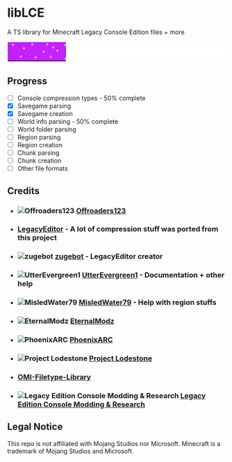 # libLCE

A TS library for Minecraft Legacy Console Edition files + more 

![Progress](/assets/cur_progress.png)

## Progress

- [ ] Console compression types - 50% complete
- [x] Savegame parsing
- [x] Savegame creation
- [ ] World info parsing - 50% complete
- [ ] World folder parsing
- [ ] Region parsing
- [ ] Region creation
- [ ] Chunk parsing
- [ ] Chunk creation
- [ ] Other file formats
  
## Credits

- ### ![Offroaders123](https://avatars.githubusercontent.com/Offroaders123?size=32) [Offroaders123](https://github.com/offroaders123)
- ### [LegacyEditor](https://github.com/zugebot/LegacyEditor) - A lot of compression stuff was ported from this project
- ### ![zugebot](https://avatars.githubusercontent.com/zugebot?size=32) [zugebot](https://github.com/zugebot) - LegacyEditor creator
- ### ![UtterEvergreen1](https://avatars.githubusercontent.com/UtterEvergreen1?size=32) [UtterEvergreen1](https://github.com/UtterEvergreen1) - Documentation + other help
- ### ![MisledWater79](https://avatars.githubusercontent.com/MisledWater79?size=32) [MisledWater79](https://github.com/MisledWater79)  - Help with region stuffs
- ### ![EternalModz](https://avatars.githubusercontent.com/EternalModz?size=32) [EternalModz](https://github.com/EternalModz)
- ### ![PhoenixARC](https://avatars.githubusercontent.com/PhoenixARC?size=32) [PhoenixARC](https://github.com/PhoenixARC)
- ### ![Project Lodestone](https://avatars.githubusercontent.com/Team-Lodestone?size=32) [Project Lodestone](https://github.com/Team-Lodestone)
- ### [OMI-Filetype-Library](https://github.com/PhoenixARC/OMI-Filetype-Library)
- ### ![Legacy Edition Console Modding & Research](https://cdn.discordapp.com/icons/806988877687423027/e7227fff932e7d32d6ff027461d92808.png?size=32&quality=lossless) [Legacy Edition Console Modding & Research](https://discord.gg/WGJDybEWJF)

## Legal Notice

This repo is not affiliated with Mojang Studios nor Microsoft. Minecraft is a trademark of Mojang Studios and Microsoft.
